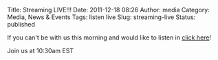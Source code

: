 Title: Streaming LIVE!!!
Date: 2011-12-18 08:26
Author: media
Category: Media, News &amp; Events
Tags: listen live
Slug: streaming-live
Status: published

If you can't be with us this morning and would like to listen in [click
here](http://ffc-upstate.org/?page_id=366 "Listen LIVE!")!

Join us at 10:30am EST
